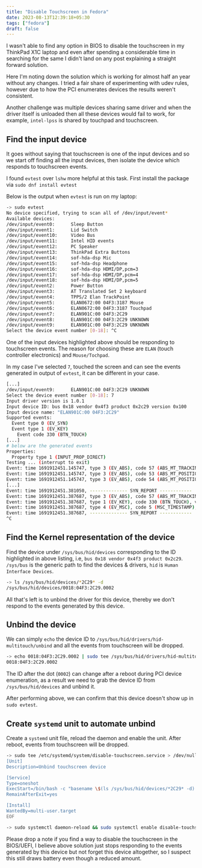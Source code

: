 ```yaml
---
title: "Disable Touchscreen in Fedora"
date: 2023-08-13T12:39:18+05:30
tags: ["fedora"]
draft: false
---
```


I wasn't able to find any option in BIOS to disable the touchscreen in my ThinkPad X1C laptop and even after spending a considerable time in searching for the same I didn't land on any post explaining a straight forward solution.

Here I'm noting down the solution which is working for almost half an year without any changes. I tried a fair share of experimenting with udev rules, however due to how the PCI enumerates devices the results weren't consistent.

Another challenge was multiple devices sharing same driver and when the driver itself is unloaded then all these devices would fail to work, for example, `intel-lpss` is shared by touchpad and touchscreen.

## Find the input device

It goes without saying that touchscreen is one of the input devices and so we start off finding all the input devices, then isolate the device which responds to touchscreen events.

I found `evtest` over `lshw` more helpful at this task. First install the package via `sudo dnf install evtest`

Below is the output when `evtest` is run on my laptop:

```sh {linenos=table,hl_lines=["20-22"]}
-> sudo evtest
No device specified, trying to scan all of /dev/input/event*
Available devices:
/dev/input/event0:      Sleep Button
/dev/input/event1:      Lid Switch
/dev/input/event10:     Video Bus
/dev/input/event11:     Intel HID events
/dev/input/event12:     PC Speaker
/dev/input/event13:     ThinkPad Extra Buttons
/dev/input/event14:     sof-hda-dsp Mic
/dev/input/event15:     sof-hda-dsp Headphone
/dev/input/event16:     sof-hda-dsp HDMI/DP,pcm=3
/dev/input/event17:     sof-hda-dsp HDMI/DP,pcm=4
/dev/input/event18:     sof-hda-dsp HDMI/DP,pcm=5
/dev/input/event2:      Power Button
/dev/input/event3:      AT Translated Set 2 keyboard
/dev/input/event4:      TPPS/2 Elan TrackPoint
/dev/input/event5:      ELAN0672:00 04F3:3187 Mouse
/dev/input/event6:      ELAN0672:00 04F3:3187 Touchpad
/dev/input/event7:      ELAN901C:00 04F3:2C29
/dev/input/event8:      ELAN901C:00 04F3:2C29 UNKNOWN
/dev/input/event9:      ELAN901C:00 04F3:2C29 UNKNOWN
Select the device event number [0-18]: ^C
```

One of the input devices highlighted above should be responding to touchscreen events. The reason for choosing these are `ELAN` (touch controller electronics) and `Mouse/Tochpad`.

In my case I've selected `7`, touched the screen and can see the events generated in output of `evtest`, it can be different in your case.

```sh {linenos=table,hl_lines=[5]}
[...]
/dev/input/event9:      ELAN901C:00 04F3:2C29 UNKNOWN
Select the device event number [0-18]: 7
Input driver version is 1.0.1
Input device ID: bus 0x18 vendor 0x4f3 product 0x2c29 version 0x100
Input device name: "ELAN901C:00 04F3:2C29"
Supported events:
  Event type 0 (EV_SYN)
  Event type 1 (EV_KEY)
    Event code 330 (BTN_TOUCH)
[...]
# below are the generated events
Properties:
  Property type 1 (INPUT_PROP_DIRECT)
Testing ... (interrupt to exit)
Event: time 1691912451.145747, type 3 (EV_ABS), code 57 (ABS_MT_TRACKING_ID), value 28
Event: time 1691912451.145747, type 3 (EV_ABS), code 53 (ABS_MT_POSITION_X), value 2482
Event: time 1691912451.145747, type 3 (EV_ABS), code 54 (ABS_MT_POSITION_Y), value 1392
[...]
Event: time 1691912451.381050, -------------- SYN_REPORT ------------
Event: time 1691912451.387687, type 3 (EV_ABS), code 57 (ABS_MT_TRACKING_ID), value -1
Event: time 1691912451.387687, type 1 (EV_KEY), code 330 (BTN_TOUCH), value 0
Event: time 1691912451.387687, type 4 (EV_MSC), code 5 (MSC_TIMESTAMP), value 238800
Event: time 1691912451.387687, -------------- SYN_REPORT ------------
^C
```

## Find the Kernel representation of the device

Find the device under `/sys/bus/hid/devices` corresponding to the ID highlighted in above listing, i.e, `bus 0x18 vendor 0x4f3 product 0x2c29`. `/sys/bus` is the generic path to find the devices & drivers, `hid` is `Human Interface Devices`.

``` sh
-> ls /sys/bus/hid/devices/*2C29* -d
/sys/bus/hid/devices/0018:04F3:2C29.0002
```

All that's left is to unbind the driver for this device, thereby we don't respond to the events generated by this device.

## Unbind the device

We can simply `echo` the device ID to `/sys/bus/hid/drivers/hid-multitouch/unbind` and all the events from touchscreen will be dropped.

``` sh
-> echo 0018:04F3:2C29.0002 | sudo tee /sys/bus/hid/drivers/hid-multitouch/unbind
0018:04F3:2C29.0002
```

The ID after the dot (`0002`) can change after a reboot during PCI device enumeration, as a result we need to grab the device ID from `/sys/bus/hid/devices` and unbind it.

After performing above, we can confirm that this device doesn't show up in `sudo evtest`.

## Create `systemd` unit to automate unbind

Create a `systemd` unit file, reload the daemon and enable the unit. After reboot, events from touchscreen will be dropped.

```sh
-> sudo tee /etc/systemd/system/disable-touchscreen.service > /dev/null << EOF
[Unit]
Description=Unbind touchscreen device

[Service]
Type=oneshot
ExecStart=/bin/bash -c "basename \$(ls /sys/bus/hid/devices/*2C29* -d) > /sys/bus/hid/drivers/hid-multitouch/unbind"
RemainAfterExit=yes

[Install]
WantedBy=multi-user.target
EOF

-> sudo systemctl daemon-reload && sudo systemctl enable disable-touchscreen.service
```

Please drop a note if you find a way to disable the touchscreen in the BIOS/UEFI, I believe above solution just stops responding to the events generated by this device but not forget this device altogether, so I suspect this still draws battery even though a reduced amount.
